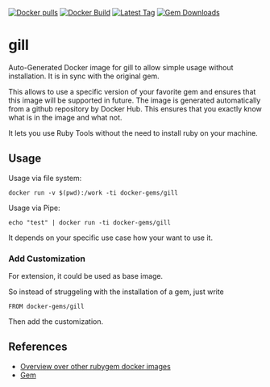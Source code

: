 [![Docker pulls](https://img.shields.io/docker/pulls/rubygem/gill.svg)](https://hub.docker.com/r/rubygem/gill/)
[![Docker Build](https://img.shields.io/docker/automated/rubygem/gill.svg)](https://hub.docker.com/r/rubygem/gill/)
[![Latest Tag](https://img.shields.io/github/tag/docker-rubygem/gill.svg)](https://hub.docker.com/r/rubygem/gill/)
[![Gem Downloads](https://img.shields.io/gem/dt/gill.svg)](https://rubygems.org/gems/gill/)
# gill

Auto-Generated Docker image for gill to allow simple usage without installation.
It is in sync with the original gem.

This allows to use a specific version of your favorite gem and ensures that this image will be supported in future.
The image is generated automatically from a github repository by Docker Hub.
This ensures that you exactly know what is in the image and what not.

It lets you use Ruby Tools without the need to install ruby on your machine.

## Usage

Usage via file system:

`docker run -v $(pwd):/work -ti docker-gems/gill`

Usage via Pipe:

`echo "test" | docker run -ti docker-gems/gill`

It depends on your specific use case how your want to use it.

### Add Customization

For extension, it could be used as base image.

So instead of struggeling with the installation of a gem, just write

`FROM docker-gems/gill`

Then add the customization.

## References

 - [Overview over other rubygem docker images](https://github.com/thinkbot/docker-rubygem)
 - [Gem](https://rubygems.org/gems/gill/)

